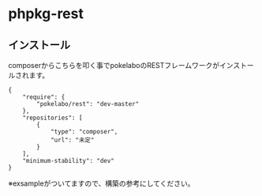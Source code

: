 phpkg-rest
==========

インストール
----------
composerからこちらを叩く事でpokelaboのRESTフレームワークがインストールされます。

    {
        "require": {
            "pokelabo/rest": "dev-master"
        },
        "repositories": [
            {
                "type": "composer",
                "url": "未定"
            }
        ],
        "minimum-stability": "dev"
    }

※exsampleがついてますので、構築の参考にしてください。
